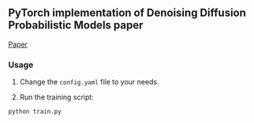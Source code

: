 ## PyTorch implementation of Denoising Diffusion Probabilistic Models paper

[Paper](https://arxiv.org/abs/2006.11239)

### Usage
1. Change the `config.yaml` file to your needs.

2. Run the training script:
```bash
python train.py
```
